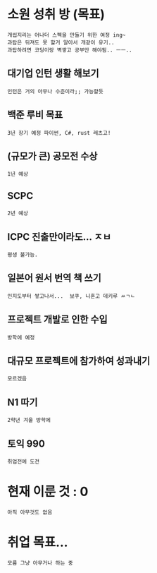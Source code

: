 # 소원 성취 방 (목표)
    개씹지리는 어나더 스펙을 만들기 위한 여정 ing~
    과탑은 뒤져도 못 할거 알아서 개같이 유기..
    과탑하려면 코딩이랑 벽쌓고 공부만 해야됨.. ㅡㅡ..
    
## 대기업 인턴 생활 해보기
    인턴은 거의 아무나 수준이라;; 가능할듯
## 백준 루비 목표
    3년 장기 예정 파이썬, C#, rust 레츠고!
## (규모가 큰) 공모전 수상
    1년 예상
## SCPC
    2년 예상
## ICPC 진출만이라도... ㅈㅂ
    평생 불가능.
## 일본어 원서 번역 책 쓰기
    인지도부터 쌓고나서...  보쿠, 니혼고 데키루 ㅆㄱㄴ
## 프로젝트 개발로 인한 수입
    방학에 예정
## 대규모 프로젝트에 참가하여 성과내기
    모르겠음
## N1 따기
    2학년 겨울 방학에
## 토익 990
    취업전에 도전

# 현재 이룬 것 : 0
    아직 아무것도 없음
# 취업 목표...
    모름 그냥 아무거나 하는 중